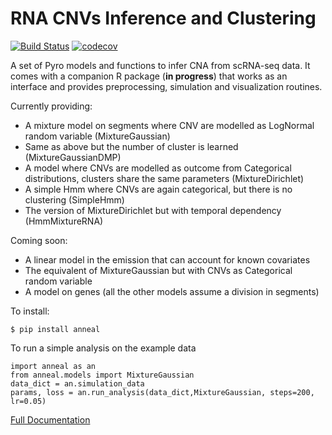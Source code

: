 # RNA CNVs Inference and Clustering

[![Build Status](https://travis-ci.org/Militeee/anneal.svg?branch=master)](https://travis-ci.org/Militeee/anneal)
[![codecov](https://codecov.io/gh/Militeee/anneal/branch/master/graph/badge.svg)](https://codecov.io/gh/Militeee/anneal)


A set of Pyro models and functions to infer CNA from scRNA-seq data. 
It comes with a companion R package (**in progress**) that works as an interface and provides preprocessing, simulation and visualization routines.


Currently providing:

- A mixture model on segments where CNV are modelled as LogNormal random variable (MixtureGaussian) 
- Same as above but the number of cluster is learned (MixtureGaussianDMP)
- A model where CNVs are modelled as outcome from Categorical distributions, clusters share the same parameters (MixtureDirichlet)
- A simple Hmm where CNVs are again categorical, but there is no clustering (SimpleHmm)
- The version of MixtureDirichlet but with temporal dependency  (HmmMixtureRNA)

Coming soon:
- A linear model in the emission that can account for known covariates
- The equivalent of MixtureGaussian but with CNVs as Categorical random variable
- A model on genes (all the other models assume a division in segments)

To install:

`$ pip install anneal`

To run a simple analysis on the example data

```
import anneal as an
from anneal.models import MixtureGaussian
data_dict = an.simulation_data
params, loss = an.run_analysis(data_dict,MixtureGaussian, steps=200, lr=0.05)
```


[Full Documentation](https://annealpyro.readthedocs.io/en/latest/)
